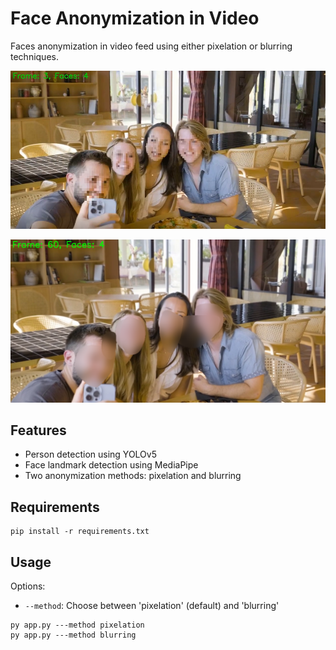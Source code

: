 # Face Anonymization in Video

Faces anonymization in video feed using either pixelation or blurring techniques.

![PixelationDemo](pixelation_demo.png)


![BlurringDemo](blurring_demo.png)

## Features

- Person detection using YOLOv5
- Face landmark detection using MediaPipe
- Two anonymization methods: pixelation and blurring


## Requirements

````
pip install -r requirements.txt
````

## Usage

Options:
- `--method`: Choose between 'pixelation' (default) and 'blurring'

````
py app.py ---method pixelation
py app.py ---method blurring
````